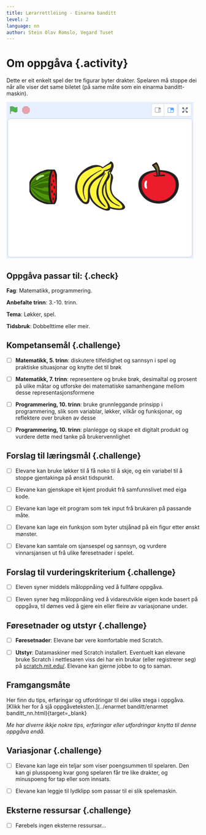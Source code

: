 ```yaml
---
title: Lærarrettleiing - Einarma banditt
level: 2
language: nn
author: Stein Olav Romslo, Vegard Tuset
---
```



# Om oppgåva {.activity}

Dette er eit enkelt spel der tre figurar byter drakter. Spelaren må stoppe dei
når alle viser det same biletet (på same måte som ein einarma banditt-maskin).

![Bilete av to dinosaurar og ein banan](enarmet_banditt.png)

## Oppgåva passar til: {.check}

__Fag__: Matematikk, programmering.

__Anbefalte trinn__: 3.-10. trinn.

__Tema__: Løkker, spel.

__Tidsbruk__: Dobbelttime eller meir.

## Kompetansemål {.challenge}

- [ ]  __Matematikk, 5. trinn__: diskutere tilfeldighet og sannsyn i spel
       og praktiske situasjonar og knytte det til brøk

- [ ] __Matematikk, 7. trinn__: representere og bruke brøk, desimaltal og
      prosent på ulike måtar og utforske dei matematiske samanhengane mellom
      desse representasjonsformene

- [ ]  __Programmering, 10. trinn__: bruke grunnleggande prinsipp i
       programmering, slik som variablar, løkker, vilkår og funksjonar, og
       reflektere over bruken av desse

- [ ]  __Programmering, 10. trinn__: planlegge og skape eit digitalt produkt og
       vurdere dette med tanke på brukervennlighet

## Forslag til læringsmål {.challenge}

- [ ] Elevane kan bruke løkker til å få noko til å skje, og ein variabel til å
  stoppe gjentakinga på ønskt tidspunkt.

- [ ] Elevane kan gjenskape eit kjent produkt frå samfunnslivet med eiga kode.

- [ ] Elevane kan lage eit program som tek input frå brukaren på passande måte.

- [ ] Elevane kan lage ein funksjon som byter utsjånad på ein figur etter ønskt
  mønster.

- [ ] Elevane kan samtale om sjansespel og sannsyn, og vurdere vinnarsjansen ut
  frå ulike føresetnader i spelet.

## Forslag til vurderingskriterium {.challenge}

- [ ] Eleven syner middels måloppnåing ved å fullføre oppgåva.

- [ ] Eleven syner høg måloppnåing ved å vidareutvikle eigen kode basert på
  oppgåva, til dømes ved å gjere ein eller fleire av variasjonane under.

## Føresetnader og utstyr {.challenge}

- [ ] __Føresetnader__: Elevane bør vere komfortable med Scratch.

- [ ] __Utstyr__: Datamaskiner med Scratch installert. Eventuelt kan elevane
  bruke Scratch i nettlesaren viss dei har ein brukar (eller registrerer seg) på
  [scratch.mit.edu/](https://scratch.mit.edu/). Elevane kan gjerne jobbe to og
  to saman.

## Framgangsmåte

Her finn du tips, erfaringar og utfordringar til dei ulike stega i oppgåva.
[Klikk her for å sjå oppgåveteksten.](../enarmet banditt/enarmet
banditt_nn.html){target=_blank}

_Me har diverre ikkje nokre tips, erfaringar eller utfordringar knytta til denne
oppgåva endå._

## Variasjonar {.challenge}

- [ ] Elevane kan lage ein teljar som viser poengsummen til spelaren. Den kan gi
  plusspoeng kvar gong spelaren får tre like drakter, og minuspoeng for tap
  eller som innsats.

- [ ] Elevane kan leggje til lydklipp som passar til ei slik spelemaskin.

## Eksterne ressursar {.challenge}

- [ ] Førebels ingen eksterne ressursar...
